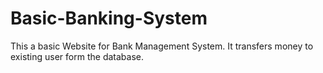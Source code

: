 # Basic-Banking-System
This a basic Website for Bank Management System. It transfers money to existing user form the database.
